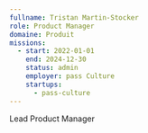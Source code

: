 ```yaml
---
fullname: Tristan Martin-Stocker
role: Product Manager
domaine: Produit
missions:
  - start: 2022-01-01
    end: 2024-12-30
    status: admin
    employer: pass Culture
    startups:
      - pass-culture
---
```

Lead Product Manager